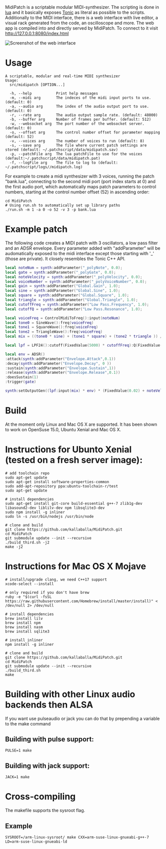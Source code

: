 MidiPatch is a scriptable modular MIDI-synthesizer. The scripting is done in [lua](https://www.lua.org) and it basically exposes [Tonic](https://github.com/TonicAudio/Tonic) as literal as possible to the scripts. Additionally to the MIDI interface, there is a web interface with live editor, a visual rack generated from the code, an oscilloscope and more. The web app is compiled into and directly served by MidiPatch. To connect to it visit http://127.0.0.1:8080/index.html

![Screenshot of the web interface](https://github.com/kallaballa/MidiPatch/raw/master/doc/screen.png "Screenshot of the web interface")

# Usage

    A scriptable, modular and real-time MIDI synthesizer
    Usage:
      src/midipatch [OPTION...]
    
      -h, --help           Print help messages
      -m, --midi arg       The indeces of the midi input ports to use. (default: 0)
      -a, --audio arg      The index of the audio output port to use. (default: 0)
      -r, --rate arg       The audio output sample rate. (default: 48000)
      -b, --buffer arg     Number of frames per buffer. (default: 512)
      -w, --websocket arg  The port number of the websocket server. (default: 0)
      -o, --offset arg     The control number offset for parameter mapping (default: 52)
      -v, --voices arg     The number of voices to run (default: 8)
      -s, --save arg       The file where current patch settings are stored (default: ~/.patchscript/data/midipatch.sav)
      -p, --patchFile arg  The lua patchFile to use for the voices (default:~/.patchscript/data/midipatch.pat)
      -f, --logFile arg    The file to log to (default: ~/.patchscript/logs//midipatch.log)

For example to create a midi synthesizer with 3 voices, running the patch "bank.lua", connecting to the second midi port (port index starts at 0) and the first audio port, which automatically maps patch parameters to control numbers, starting at the control number offset (52) in ascending order:
```shell
cd MidiPatch
# Using run.sh to automatically set up library paths
./run.sh -m 1 -a 0 -o 52 -v 3 -p bank.lua
 ```
# Example patch

The following code creates a MIDI patch with 3 oscillators, a low pass filter and an ADSR envelope. Every parameter added with "addParameter" will be audomatically exposed to the midi interface except those starting with '_' (those are private). It  closely resembles the Tonic C++ API.

```lua
local noteNum = synth:addParameter("_polyNote", 0.0);
local gate = synth:addParameter("_polyGate", 0.0);
local noteVelocity = synth:addParameter("_polyVelocity", 0.0);
local voiceNumber = synth:addParameter("_polyVoiceNumber", 0.0);
local gain = synth:addParameter("Global.Gain", 1.0);
local sine = synth:addParameter("Global.Sine", 1.0);
local square = synth:addParameter("Global.Square", 1.0);
local triangle = synth:addParameter("Global.Triangle", 1.0);
local cutoffFreq = synth:addParameter("Low Pass.Frequency", 1.0);
local cutoffQ = synth:addParameter("Low Pass.Resonance", 1.0);

local voiceFreq = ControlMidiToFreq():input(noteNum)
local tone0 = SineWave():freq(voiceFreq)
local tone1 = SquareWave():freq(voiceFreq)
local tone2 = TriangleWave():freq(voiceFreq)
local mix = ((tone0 * sine) + (tone1 * square) + (tone2 * triangle )) / 3.0 * gain;

local lpf = LPF24():cutoff(FixedValue(5000) * cutoffFreq):Q(FixedValue(20) * cutoffQ)

local env = ADSR()
:attack(synth:addParameter("Envelope.Attack",0.1))
:decay(synth:addParameter("Envelope.Decay", 0 ))
:sustain(synth:addParameter("Envelope.Sustain",1))
:release(synth:addParameter("Envelope.Release",0.1))
:doesSustain(1)
:trigger(gate)

synth:setOutputGen((lpf:input(mix) * env) * (FixedValue(0.02) + noteVelocity * 0.005));
```

# Build

At the moment only Linux and Mac OS X are supported. It has been shown to work on OpenSuse 15.0, Ubuntu Xenial and Mac OS X.

# Instructions for Ubunto Xenial (tested on a fresh server image):

```shell
# add toolchain repo
sudo apt-get update
sudo apt-get install software-properties-common
sudo add-apt-repository ppa:ubuntu-toolchain-r/test
sudo apt-get update

# install dependencies
sudo apt-get install git-core build-essential g++-7 zlib1g-dev libasound2-dev liblilv-dev npm libsqlite3-dev
sudo npm install -g inliner
sudo ln -s /usr/bin/nodejs /usr/bin/node

# clone and build
git clone https://github.com/kallaballa/MidiPatch.git
cd MidiPatch
git submodule update --init --recursive
./build_third.sh -j2
make -j2
```

# Instructions for Mac OS X Mojave

```shell
# install/upgrade clang, we need C++17 support
xcode-select --install 

# only required if you don't have brew
ruby -e "$(curl -fsSL https://raw.githubusercontent.com/Homebrew/install/master/install)" < /dev/null 2> /dev/null

# install dependencies
brew install lilv
brew install npm
brew install nasm
brew install sqlite3

# install inliner
npm install -g inliner

# clone and build
git clone https://github.com/kallaballa/MidiPatch.git
cd MidiPatch
git submodule update --init --recursive
./build_third.sh
make
```

# Building with other Linux audio backends then ALSA

If you want use pulseaudio or jack you can do that by prepending a variable to the make command

## Building with pulse support:
```shell
PULSE=1 make
```
## Building with jack support:
```shell
JACK=1 make
```
# Cross-compiling
The makefile supports the sysroot flag. 

## Example
```shell
SYSROOT=/arm-linux-sysroot/ make CXX=arm-suse-linux-gnueabi-g++-7 LD=arm-suse-linux-gnueabi-ld
```
